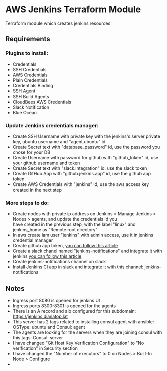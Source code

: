 # AWS Jenkins Terraform Module

Terraform module which creates jenkins resources

## Requirements

### Plugins to install:
  - Credentials
  - SSH Credentials
  - AWS Credentials
  - Plain Credentials
  - Credentials Binding
  - SSH Agent
  - SSH Build Agents
  - CloudBees AWS Credentials
  - Slack Notification
  - Blue Ocean


### Update Jenkins credentials manager:
  - Create SSH Username with private key with the jenkins's server private key, ubuntu username and "agent.ubuntu" id
  - Create Secret text with "database_password" id, use the password you chose for your DB
  - Create Username with password for github with "github_token" id, use your github username and token
  - Create Secret text with "slack.integration" id, use the slack token
  - Create GitHub App with "github.jenkins.app" id, use the github app token
  - Create AWS Credentials with "jenkins" id, use the aws access key created in the next step


### More steps to do:
- Create nodes with private ip address on Jenkins > Manage Jenkins > Nodes > agents, and update the credentials id you    
  have created in the previous step, with the label "linux" and jenkins_home as "Remote root directory"
- In aws create iam user "jenkins" with admin access, use it in jenkins credential manager
- Create github app token, [you can follow this article](https://docs.github.com/en/apps/creating-github-apps/authenticating-with-a-github-app/generating-a-user-access-token-for-a-github-app)
- Create a slack chanel named "jenkins-notifications" and integrate it with jenkins [you can follow this article](https://plugins.jenkins.io/slack/)
- Create jenkins-notifications channel on slack
- Install Jenkins CI app in slack and integrate it with this channel: jenkins-notifications



## Notes
- Ingress port 8080 is opened for jenkins UI
- Ingress ports 8300-8301 is opened for the agents
- There is an A record and alb configured for this subdomain: https://jenkins.dianatop.lat
- This server has 2 tags related to installing consul agent with ansible: OSType: ubuntu and Consul: agent
- The agents are looking for the servers when they are joining consul with this tags: Consul: server
- I have changed "Git Host Key Verification Configuration" to "No verification" in Security section
- I have changed the "Number of executors" to 0 on Nodes > Built-In Node > Configure
- 

